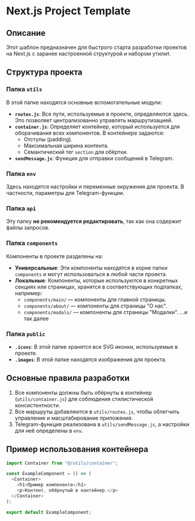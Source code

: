 # Next.js Project Template

## Описание 

Этот шаблон предназначен для быстрого старта разработки проектов на Next.js с заранее настроенной структурой и набором утилит. 

## Структура проекта

### Папка `utils`

В этой папке находятся основные вспомогательные модули:  

- **`routes.js`**: Все пути, используемые в проекте, определяются здесь. Это позволяет централизованно управлять маршрутизацией.
- **`container.js`**: Определяет контейнер, который используется для оборачивания всех компонентов. В контейнере задаются:
  - Отступы (padding).
  - Максимальная ширина контента.
  - Семантический тег `section` для обёртки.
- **`sendMessage.js`**: Функция для отправки сообщений в Telegram.

### Папка `env`
 
Здесь находятся настройки и переменные окружения для проекта. В частности, параметры для Telegram-функции. 

### Папка `api`

Эту папку **не рекомендуется редактировать**, так как она содержит файлы запросов.

### Папка `components`

Компоненты в проекте разделены на:

- **Универсальные**: Эти компоненты находятся в корне папки `components` и могут использоваться в любой части проекта.
- **Локальные**: Компоненты, которые используются в конкретных секциях или страницах, хранятся в соответствующих подпапках, например:
  - `components/main/` — компоненты для главной страницы.
  - `components/about/` — компоненты для страницы "О нас".
  - `components/modals/` — компоненты для страницы "Модалки".
    ...и так далее

### Папка `public`

- **`.icons`**: В этой папке хранятся все SVG иконки, используемые в проекте.
- **`.images`**: В этой папке находятся изображения для проекта.

## Основные правила разработки

1. Все компоненты должны быть обёрнуты в контейнер (`utils/container.js`) для соблюдения стилистической консистентности.
2. Все маршруты добавляются в `utils/routes.js`, чтобы облегчить управление и масштабирование приложения.
3. Telegram-функция реализована в `utils/sendMessage.js`, а настройки для неё определены в `env`.

## Пример использования контейнера

```javascript
import Container from "@/utils/container";

const ExampleComponent = () => (
  <Container>
    <h1>Пример компонента</h1>
    <p>Контент, обёрнутый в контейнер.</p>
  </Container>
);

export default ExampleComponent;
```
